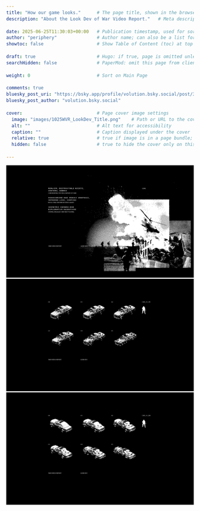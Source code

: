 ```yaml
---
title: "How our game looks."      # The page title, shown in the browser and in listings
description: "About the Look Dev of War Video Report."   # Meta description for SEO and social sharing

date: 2025-06-25T11:30:03+00:00   # Publication timestamp, used for sorting and display
author: "periphery"               # Author name; can also be a list for multiple authors
showtoc: false                    # Show Table of Content (toc) at top of post. Default false

draft: true                       # Hugo: if true, page is omitted unless built with --buildDrafts
searchHidden: false               # PaperMod: omit this page from client-side search

weight: 0                         # Sort on Main Page

comments: true
bluesky_post_uri: "https://bsky.app/profile/volution.bsky.social/post/3luhdmgo6qc2i"
bluesky_post_author: "volution.bsky.social"

cover:                            # Page cover image settings
  image: "images/1025WVR_LookDev_Title.png"    # Path or URL to the cover image
  alt: ""                         # Alt text for accessibility
  caption: ""                     # Caption displayed under the cover
  relative: true                  # true if image is in a page bundle; false for static files
  hidden: false                   # true to hide the cover only on this page

---
```


![alt text](images/1025WVR_LookDev_Goals.png)
![alt text](images/1025WVR_LookDev_CAR01FR.png)
![alt text](images/1025WVR_LookDev_CAR01BA.png)